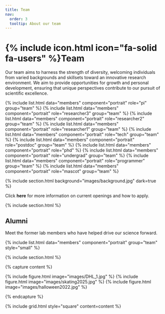 ```yaml
---
title: Team
nav:
  order: 3
  tooltip: About our team
---
```


# {% include icon.html icon="fa-solid fa-users" %}Team

Our team aims to harness the strength of diversity, welcoming individuals from varied backgrounds and skillsets toward an innovative research environment. We aim to provide opportunities for growth and personal development, ensuring that unique perspectives contribute to our pursuit of scientific excellence.

{% include list.html data="members" component="portrait" role="pi" group="team" %}
{% include list.html data="members" component="portrait" role="researcher3" group="team" %}
{% include list.html data="members" component="portrait" role="researcher2" group="team" %}
{% include list.html data="members" component="portrait" role="researcher1" group="team" %}
{% include list.html data="members" component="portrait" role="tech" group="team" %}
{% include list.html data="members" component="portrait" role="postdoc" group="team" %}
{% include list.html data="members" component="portrait" role="phd" %}
{% include list.html data="members" component="portrait" role="undergrad" group="team" %}
{% include list.html data="members" component="portrait" role="programmer" group="team" %}
{% include list.html data="members" component="portrait" role="mascot" group="team" %}


{% include section.html background="images/background.jpg" dark=true %}

Click <a href="https://cregglab.github.io/recruitment/" style="text-decoration: none;"><strong>here</strong></a> for more information on current openings and how to apply. 


{% include section.html %}

## Alumni

Meet the former lab members who have helped drive our science forward. 

{% include list.html data="members" component="portrait" group="team" style="small" %}



{% include section.html %}

{% capture content %}

{% include figure.html image="images/DHL_1.jpg" %}
{% include figure.html image="images/skating2025.jpg" %}
{% include figure.html image="images/halloween2022.jpg" %}

{% endcapture %}

{% include grid.html style="square" content=content %}
